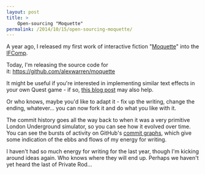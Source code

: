 ```yaml
---
layout: post
title: >
    Open-sourcing "Moquette"
permalink: /2014/10/15/open-sourcing-moquette/
---
```

A year ago, I released my first work of interactive fiction "<a href="http://textadventures.co.uk/games/view/zbzfpcnknu_vdjog-cbihw/moquette">Moquette</a>" into the <a href="http://www.ifcomp.org/comp/2013">IFComp</a>.

Today, I'm releasing the source code for it: <a href="https://github.com/alexwarren/moquette">https://github.com/alexwarren/moquette</a>

It might be useful if you're interested in implementing similar text effects in your own Quest game - if so, <a title="Building Moquette – Simulating the London Underground and Doing Pretty Things With Text" href="http://blog.textadventures.co.uk/2013/11/26/building-moquette-simulating-the-london-underground-and-doing-pretty-things-with-text/">this blog post</a> may also help.

Or who knows, maybe you'd like to adapt it - fix up the writing, change the ending, whatever... you can now fork it and do what you like with it.

The commit history goes all the way back to when it was a very primitive London Underground simulator, so you can see how it evolved over time. You can see the bursts of activity on GitHub's <a href="https://github.com/alexwarren/moquette/graphs/contributors">commit graphs</a>, which give some indication of the ebbs and flows of my energy for writing.

I haven't had so much energy for writing for the last year, though I'm kicking around ideas again. Who knows where they will end up. Perhaps we haven't yet heard the last of Private Rod...